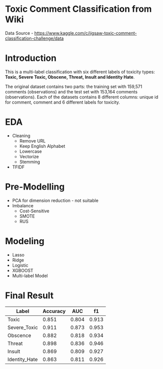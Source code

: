 # Toxic Comment Classification from Wiki

Data Source - https://www.kaggle.com/c/jigsaw-toxic-comment-classification-challenge/data

# Introduction

This is a multi-label classification with six different labels of toxicity types: __Toxic, Severe Toxic, Obscene, Threat, Insult and Identity Hate__.

The original dataset contains two parts: the training set with 159,571 comments (observations) and the test set with 153,164 comments (observations). Each of the datasets contains 8 different columns: unique id for comment, comment and 6 different labels for toxicity.

# EDA

+ Cleaning
  + Remove URL
  + Keep English Alphabet
  + Lowercase
  + Vectorize
  + Stemming
+ TFIDF 

# Pre-Modelling

+ PCA for dimension reduction - not suitable
+ Imbalance 
  + Cost-Sensitive
  + SMOTE
  + RUS
 
# Modeling
  + Lasso
  + Ridge
  + Logistic
  + XGBOOST
  + Multi-label Model
 
 # Final Result
 | Label        | Accuracy | AUC    | f1      |
 |--------------|----------|--------|---------|
 | Toxic        | 0.851    | 0.804  | 0.913   |
 | Severe_Toxic | 0.911    | 0.873  | 0.953   |
 | Obscence     | 0.882    | 0.818  | 0.934   |
 | Threat       | 0.898    | 0.836  | 0.946   |
 | Insult       | 0.869    | 0.809  | 0.927   |
 | Identity_Hate| 0.863    | 0.811  | 0.926   |
 
 
